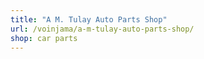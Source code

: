 ```yaml
---
title: "A M. Tulay Auto Parts Shop"
url: /voinjama/a-m-tulay-auto-parts-shop/
shop: car parts
---
```

